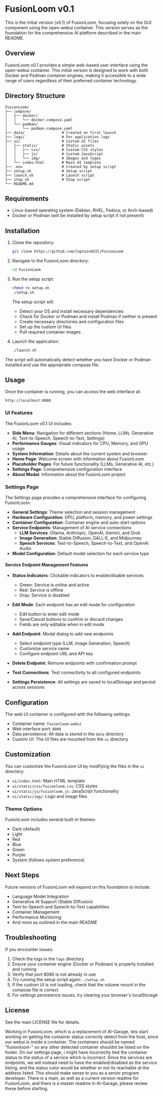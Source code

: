 # FusionLoom v0.1

This is the initial version (v0.1) of FusionLoom, focusing solely on the GUI component using the open-webui container. This version serves as the foundation for the comprehensive AI platform described in the main README.

## Overview

FusionLoom v0.1 provides a simple web-based user interface using the open-webui container. This initial version is designed to work with both Docker and Podman container engines, making it accessible to a wide range of users regardless of their preferred container technology.

## Directory Structure

```
FusionLoom/
├── compose/
│   ├── docker/
│   │   └── docker-compose.yaml
│   └── podman/
│       └── podman-compose.yaml
├── data/                 # Created on first launch
├── logs/                 # For application logs
├── ui/                   # Custom UI files
│   ├── static/           # Static assets
│   │   ├── css/          # Custom CSS styles
│   │   ├── js/           # Custom JavaScript
│   │   └── img/          # Images and logos
│   └── index.html        # Main UI template
├── .env                  # Created by setup script
├── setup.sh              # Setup script
├── launch.sh             # Launch script
├── stop.sh               # Stop script
└── README.md
```

## Requirements

- Linux-based operating system (Debian, RHEL, Fedora, or Arch-based)
- Docker or Podman (will be installed by setup script if not present)

## Installation

1. Clone the repository:
   ```bash
   git clone https://github.com/CaptainASIC/FusionLoom
   ```

2. Navigate to the FusionLoom directory:
   ```bash
   cd FusionLoom
   ```

3. Run the setup script:
   ```bash
   chmod +x setup.sh
   ./setup.sh
   ```

   The setup script will:
   - Detect your OS and install necessary dependencies
   - Check for Docker or Podman and install Podman if neither is present
   - Create necessary directories and configuration files
   - Set up the custom UI files
   - Pull required container images

4. Launch the application:
   ```bash
   ./launch.sh
   ```

The script will automatically detect whether you have Docker or Podman installed and use the appropriate compose file.

## Usage

Once the container is running, you can access the web interface at:

```
http://localhost:8080
```

### UI Features

The FusionLoom v0.1 UI includes:

- **Side Menu**: Navigation for different sections (Home, LLMs, Generative AI, Text-to-Speech, Speech-to-Text, Settings)
- **Performance Gauges**: Visual indicators for CPU, Memory, and GPU usage
- **System Information**: Details about the current system and browser
- **Home Page**: Welcome screen with information about FusionLoom
- **Placeholder Pages**: For future functionality (LLMs, Generative AI, etc.)
- **Settings Page**: Comprehensive configuration interface
- **About Modal**: Information about the FusionLoom project

### Settings Page

The Settings page provides a comprehensive interface for configuring FusionLoom:

- **General Settings**: Theme selection and session management
- **Hardware Configuration**: GPU, platform, memory, and power settings
- **Container Configuration**: Container engine and auto-start options
- **Service Endpoints**: Management of AI service connections
  - **LLM Services**: Ollama, Anthropic, OpenAI, Gemini, and Grok
  - **Image Generation**: Stable Diffusion, DALL-E, and Midjourney
  - **Speech Services**: Text-to-Speech, Speech-to-Text, and OpenAI Audio
- **Model Configuration**: Default model selection for each service type

#### Service Endpoint Management Features

- **Status Indicators**: Clickable indicators to enable/disable services
  - Green: Service is online and active
  - Red: Service is offline
  - Gray: Service is disabled
  
- **Edit Mode**: Each endpoint has an edit mode for configuration
  - Edit button to enter edit mode
  - Save/Cancel buttons to confirm or discard changes
  - Fields are only editable when in edit mode
  
- **Add Endpoint**: Modal dialog to add new endpoints
  - Select endpoint type (LLM, Image Generation, Speech)
  - Customize service name
  - Configure endpoint URL and API key
  
- **Delete Endpoint**: Remove endpoints with confirmation prompt

- **Test Connections**: Test connectivity to all configured endpoints

- **Settings Persistence**: All settings are saved to localStorage and persist across sessions

## Configuration

The web UI container is configured with the following settings:

- Container name: `fusionloom-webui`
- Web interface port: `8080`
- Data persistence: All data is stored in the `data` directory
- Custom UI: The UI files are mounted from the `ui` directory

## Customization

You can customize the FusionLoom UI by modifying the files in the `ui` directory:

- `ui/index.html`: Main HTML template
- `ui/static/css/fusionloom.css`: CSS styles
- `ui/static/js/fusionloom.js`: JavaScript functionality
- `ui/static/img/`: Logo and image files

### Theme Options

FusionLoom includes several built-in themes:
- Dark (default)
- Light
- Red
- Blue
- Green
- Purple
- System (follows system preference)

## Next Steps

Future versions of FusionLoom will expand on this foundation to include:
- Language Model Integration
- Generative AI Support (Stable Diffusion)
- Text-to-Speech and Speech-to-Text capabilities
- Container Management
- Performance Monitoring
- And more as outlined in the main README

## Troubleshooting

If you encounter issues:

1. Check the logs in the `logs` directory
2. Ensure your container engine (Docker or Podman) is properly installed and running
3. Verify that port 8080 is not already in use
4. Try running the setup script again: `./setup.sh`
5. If the custom UI is not loading, check that the volume mount in the compose file is correct
6. For settings persistence issues, try clearing your browser's localStorage

## License

See the main LICENSE file for details.

Working in FusionLoom, which is a replacement of AI-Garage, lets start working on getting the container status correctly detect from the host, since our webui is inside a container. The containers should be named "fusionloom-<service>" so any other detected container shouldnt be listed on the footer.  On our settings page, i might have incorrectly tied the container status to the status of a service which is incorrect. Since the services are endpoints, we will instead need to have the enabled/disabled as the service listing, and the status color would be whether or not its reachable at the address listed. This should make sense to you as a senior program developer. There is a main, as well as a current version readme for FusionLoom, and there is a master readme in AI-Garage, please review these before starting.
